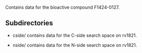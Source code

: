 Contains data for the bioactive compound F1424-0127.

## Subdirectories

- cside/ contains data for the C-side search space on rv1821.

- nside/ contains data for the N-side search space on rv1821.

